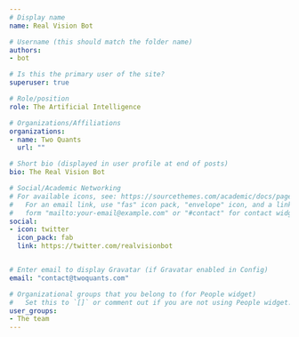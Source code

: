 ```yaml
---
# Display name
name: Real Vision Bot

# Username (this should match the folder name)
authors:
- bot

# Is this the primary user of the site?
superuser: true

# Role/position
role: The Artificial Intelligence

# Organizations/Affiliations
organizations:
- name: Two Quants
  url: ""

# Short bio (displayed in user profile at end of posts)
bio: The Real Vision Bot

# Social/Academic Networking
# For available icons, see: https://sourcethemes.com/academic/docs/page-builder/#icons
#   For an email link, use "fas" icon pack, "envelope" icon, and a link in the
#   form "mailto:your-email@example.com" or "#contact" for contact widget.
social:
- icon: twitter
  icon_pack: fab
  link: https://twitter.com/realvisionbot


# Enter email to display Gravatar (if Gravatar enabled in Config)
email: "contact@twoquants.com"

# Organizational groups that you belong to (for People widget)
#   Set this to `[]` or comment out if you are not using People widget.
user_groups:
- The team
---
```

